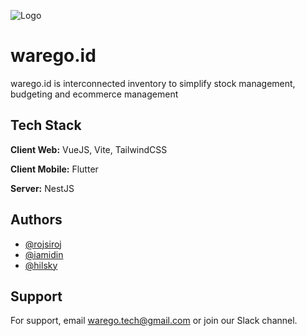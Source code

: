 ![Logo](https://github.com/Warego-id/miscellaneous/blob/main/logo.jpg)


# warego.id

warego.id is interconnected inventory to simplify stock management, budgeting and ecommerce management

## Tech Stack

**Client Web:** VueJS, Vite, TailwindCSS

**Client Mobile:** Flutter

**Server:** NestJS

## Authors

- [@rojsiroj](https://www.github.com/rojsiroj)
- [@iamidin](https://www.github.com/iamidin)
- [@hilsky](https://www.github.com/hilsky)


## Support

For support, email warego.tech@gmail.com or join our Slack channel.
